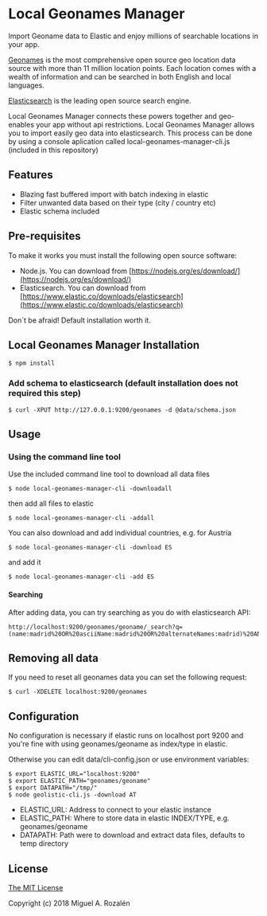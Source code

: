 # Local Geonames Manager

Import Geoname data to Elastic and enjoy millions of searchable locations in your app.

[Geonames](http://www.geonames.org/) is the most comprehensive open source geo location data source with
more than 11 million location points. Each location comes with a wealth of
information and can be searched in both English and local languages.

[Elasticsearch](https://www.elastic.co/) is the leading open source search engine.

Local Geonames Manager connects these powers together and geo-enables your app 
without api restrictions. Local Geonames Manager allows you to import easily geo data into elasticsearch.
This process can be done by using a console aplication called local-geonames-manager-cli.js (included in this repository)

## Features
* Blazing fast buffered import with batch indexing in elastic
* Filter unwanted data based on their type (city / country etc)
* Elastic schema included

## Pre-requisites
To make it works you must install the following open source software:
* Node.js. You can download from  [https://nodejs.org/es/download/](https://nodejs.org/es/download/)
* Elasticsearch. You can download from [https://www.elastic.co/downloads/elasticsearch](https://www.elastic.co/downloads/elasticsearch)

Don´t be afraid! Default installation worth it.

## Local Geonames Manager Installation

```
$ npm install
```

### Add schema to elasticsearch (default installation does not required this step)

```
$ curl -XPUT http://127.0.0.1:9200/geonames -d @data/schema.json
```

## Usage

### Using the command line tool
Use the included command line tool to download all data files

```
$ node local-geonames-manager-cli -downloadall
```

then add all files to elastic

```
$ node local-geonames-manager-cli -addall
```

You can also download and add individual countries, e.g. for Austria

```
$ node local-geonames-manager-cli -download ES
```

and add it

```
$ node local-geonames-manager-cli -add ES
```

#### Searching

After adding data, you can try searching as you do with elasticsearch API:

```
http://localhost:9200/geonames/geoname/_search?q=(name:madrid%20OR%20asciiName:madrid%20OR%20alternateNames:madrid)%20AND%20featureClass:P
```

## Removing all data

If you need to reset all geonames data you can set the following request:
```
$ curl -XDELETE localhost:9200/geonames
```

## Configuration

No configuration is necessary if elastic runs on localhost port 9200 and
you're fine with using geonames/geoname as index/type in elastic.

Otherwise you can edit data/cli-config.json or use environment variables:
```
$ export ELASTIC_URL="localhost:9200"
$ export ELASTIC_PATH="geonames/geoname"
$ export DATAPATH="/tmp/"
$ node geolistic-cli.js -download AT
```

* ELASTIC_URL: Address to connect to your elastic instance
* ELASTIC_PATH: Where to store data in elastic INDEX/TYPE, e.g. geonames/geoname
* DATAPATH: Path were to download and extract data files, defaults to temp directory

## License

[The MIT License](http://opensource.org/licenses/MIT)

Copyright (c) 2018 Miguel A. Rozalén
